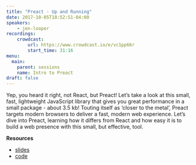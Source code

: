 ```yaml
---
title: "Preact - Up and Running"
date: 2017-10-05T18:52:51-04:00
speakers:
    - jen-looper
recordings:
    crowdcast:
        url: https://www.crowdcast.io/e/vc1pp66r
        start_time: 31:16
menu:
  main:
    parent: sessions
    name: Intro to Preact
draft: false
---
```


Yep, you heard it right, not React, but Preact! Let’s take a look at this small, fast, lightweight JavaScript library that gives you great performance in a small package - about 3.5 kb! Touting itself as ‘closer to the metal’, Preact targets modern browsers to deliver a fast, modern web experience. Let’s dive into Preact, learning how it differs from React and how easy it is to build a web presence with this small, but effective, tool.

**Resources**

* [slides](http://slides.com/telerikdevrel/intro-to-preact)
* [code](https://github.com/jlooper/quicknoms-preact)